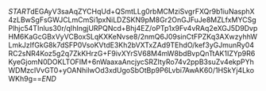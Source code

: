 $START$dEGAyV3saAqZYCHqUd+QSmtLLg0rbMCMziSvgrFXQr9b1iuNasphX4zLBwSgFsGWJCLmCmSi1pxNiLDZSKN9pM8Gr2OnGJFuJe8MZLfxMYCSgPlhjc54TInlus30r/qIhIngjURPQNcd+Bhj4EZ/oPTp1x9Fv4vRAq2eXGJ5D9DvpHM6KaGcGBxVyVCBoxSLqKXKeNvse8/2nmQ6J09sinCtFPZKq3AXwzyhhWLmkJzIfGkG8k7dSFP0VsoKVtdE3Kh2bVXTxZAd9TEhdO/kef3yGJmunRy04RC2sNR4Koz5g2q7ZkKHrzG+F9ivXYrSV68M4mW8bdBvpQnTtAK1IZYp9R6KyeGjomN0DOKLTOFIM+6nWaaxaAncjycSRZItyRo74v2ppB3suZv4ekpPYhWDMzclVvGT0+yOANhilwOd3xdUgoSbOtBp9P6Lvbi7AwAK60/1HSkYj4LkoWKh9g==$END$